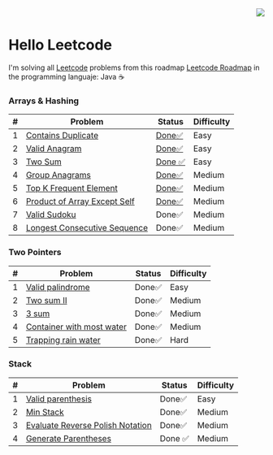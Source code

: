 <div align="right">
  <a href="https://leetcode.com/xVrzBx/">
    <img src="https://img.shields.io/badge/Solved-21-%23ffa116?style=for-the-badge&logo=Leetcode&labelColor=%23242526&color=%23ffa116">
  </a>
</div>

# Hello Leetcode

I'm solving all <a href="https://leetcode.com/">Leetcode</a> problems from this roadmap <a href="https://neetcode.io/roadmap">Leetcode Roadmap</a> in the programming languaje: Java ☕ 

### Arrays & Hashing
|  #  | Problem                        | Status | Difficulty|
|----|---------------------------------|--------|-----------|
|  1  | <a href="https://github.com/xVrzBx/LeetCodeJavaSolutions/tree/main/ContainsDuplicate">Contains Duplicate</a> |   <a href="https://github.com/xVrzBx/LeetCodeJavaSolutions/blob/main/ContainsDuplicate/SolutionExplanation.md" > Done✅ </a>  | Easy |
|  2  | <a href="https://github.com/xVrzBx/LeetCodeJavaSolutions/tree/main/ValidAnagram">Valid Anagram</a> |  <a href="https://github.com/xVrzBx/LeetCodeJavaSolutions/blob/main/ValidAnagram/SolutionExplanation.md">  Done✅</a>   | Easy | 
|  3  | <a href="https://github.com/xVrzBx/LeetCodeJavaSolutions/tree/main/TwoSum">Two Sum</a> | <a href="https://github.com/xVrzBx/LeetCodeJavaSolutions/blob/main/TwoSum/SolutionExplanation.md"> Done ✅</a>   | Easy |
|  4  | <a href="https://github.com/xVrzBx/LeetCodeJavaSolutions/tree/main/GroupAnagrams">Group Anagrams</a> |<a href="https://github.com/untalbry/LeetCodeJavaSolutions/blob/main/GroupAnagrams/SolutionExplanation.md">  Done✅</a>   | Medium | 
|  5  | <a href="https://github.com/xVrzBx/LeetCodeJavaSolutions/tree/main/TopKFrequentElement">Top K Frequent Element</a> |<a href="https://github.com/untalbry/LeetCodeJavaSolutions/blob/main/TopKFrequentElement/SolutionExplinaton.md">  Done✅</a>  | Medium|
|  6  | <a href="https://github.com/xVrzBx/LeetCodeJavaSolutions/tree/main/ProductOfArrayExceptSelf">Product of Array Except Self</a> |<a href="https://github.com/untalbry/LeetCodeJavaSolutions/blob/main/ProductOfArrayExceptSelf/SolutionExplanation.md">  Done✅</a>  | Medium|
|  7  | <a href="https://github.com/xVrzBx/LeetCodeJavaSolutions/tree/main/ValidSudoku">Valid Sudoku</a> | Done✅  | Medium|
|  8  | <a href="https://github.com/xVrzBx/LeetCodeJavaSolutions/tree/main/LongesConsecutiveSequence">Longest Consecutive Sequence</a> | Done✅  | Medium|

### Two Pointers 
|  #  | Problem                        | Status | Difficulty|
|----|---------------------------------|--------|-----------|
|  1  | <a href="https://github.com/xVrzBx/LeetCodeJavaSolutions/tree/main/ValidPalindrome">Valid palindrome</a> |   Done✅    | Easy |
|  2  | <a href="https://github.com/xVrzBx/LeetCodeJavaSolutions/tree/main/TwoSumII">Two sum II </a> |      Done✅   | Medium |
|  3  | <a href="https://github.com/xVrzBx/LeetCodeJavaSolutions/tree/main/threeSum">3 sum </a> |   Done✅    | Medium |
|  4  | <a href="https://github.com/xVrzBx/LeetCodeJavaSolutions/tree/main/threeSum">Container with most water </a> |   Done✅   | Medium |
|  5  | <a href="https://github.com/xVrzBx/LeetCodeJavaSolutions/tree/main/threeSum">Trapping rain water </a> |   Done✅ | Hard |

### Stack
|  #  | Problem                        | Status | Difficulty|
|----|---------------------------------|--------|-----------|
|  1  | <a href="https://github.com/untalbry/LeetCodeJavaSolutions/tree/main/ValidParentheses">Valid parenthesis</a> |    Done✅   | Easy |
|  2  | <a href="https://github.com/untalbry/LeetCodeJavaSolutions/tree/main/minstack">Min Stack</a> |      Done✅    | Medium |
|  3  | <a href="https://github.com/untalbry/LeetCodeJavaSolutions/tree/main/EvaluateReversePolishNotation">Evaluate Reverse Polish Notation</a> |      Done✅    | Medium |
|  4  | <a href="https://github.com/untalbry/LeetCodeJavaSolutions/blob/main/generateParentheses/Solution.java">Generate Parentheses</a> | Done ✅ | Medium|  
